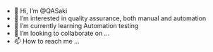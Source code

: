 - 👋 Hi, I’m @QASaki
- 👀 I’m interested in quality assurance, both manual and automation 
- 🌱 I’m currently learning Automation testing
- 💞️ I’m looking to collaborate on ...
- 📫 How to reach me ...

<!---
QASaki/QASaki is a ✨ special ✨ repository because its `README.md` (this file) appears on your GitHub profile.
You can click the Preview link to take a look at your changes.
--->
